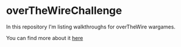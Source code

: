 # overTheWireChallenge
In this repository I'm listing walkthroughs for overTheWire wargames.

You can find more about it [here](https://overthewire.org/wargames/)
